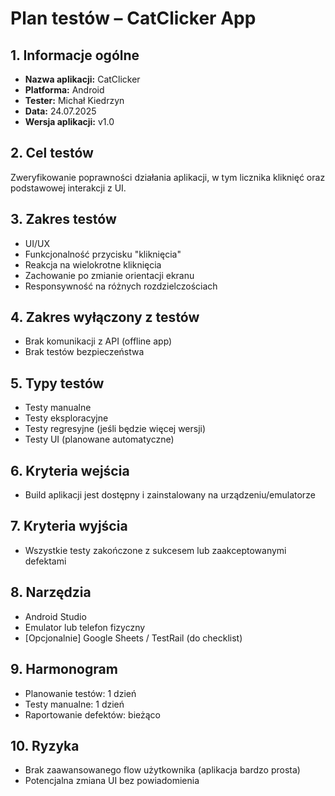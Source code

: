 # Plan testów – CatClicker App

## 1. Informacje ogólne

- **Nazwa aplikacji:** CatClicker
- **Platforma:** Android
- **Tester:** Michał Kiedrzyn
- **Data:** 24.07.2025
- **Wersja aplikacji:** v1.0

## 2. Cel testów

Zweryfikowanie poprawności działania aplikacji, w tym licznika kliknięć oraz podstawowej interakcji z UI.

## 3. Zakres testów

- UI/UX
- Funkcjonalność przycisku "kliknięcia"
- Reakcja na wielokrotne kliknięcia
- Zachowanie po zmianie orientacji ekranu
- Responsywność na różnych rozdzielczościach

## 4. Zakres wyłączony z testów

- Brak komunikacji z API (offline app)
- Brak testów bezpieczeństwa

## 5. Typy testów

- Testy manualne
- Testy eksploracyjne
- Testy regresyjne (jeśli będzie więcej wersji)
- Testy UI (planowane automatyczne)

## 6. Kryteria wejścia

- Build aplikacji jest dostępny i zainstalowany na urządzeniu/emulatorze

## 7. Kryteria wyjścia

- Wszystkie testy zakończone z sukcesem lub zaakceptowanymi defektami

## 8. Narzędzia

- Android Studio
- Emulator lub telefon fizyczny
- [Opcjonalnie] Google Sheets / TestRail (do checklist)

## 9. Harmonogram

- Planowanie testów: 1 dzień
- Testy manualne: 1 dzień
- Raportowanie defektów: bieżąco

## 10. Ryzyka

- Brak zaawansowanego flow użytkownika (aplikacja bardzo prosta)
- Potencjalna zmiana UI bez powiadomienia
